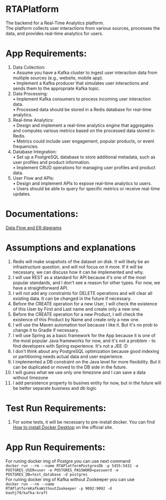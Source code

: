 # RTAPlatform
The backend for a Real-Time Analytics platform.<br/>
The platform collects user interactions from various sources, processes the data, and provides real-time analytics for users.</br>

# App Requirements:
1. Data Collection:</br>
• Assume you have a Kafka cluster to ingest user interaction data from multiple
sources (e.g., website, mobile app).</br>
• Implement a Kafka producer that simulates user interactions and sends them to
the appropriate Kafka topic.</br>
2. Data Processing:</br>
• Implement Kafka consumers to process incoming user interaction data.</br>
• Processed data should be stored in a Redis database for real-time analytics.</br>
3. Real-time Analytics:</br>
• Design and implement a real-time analytics engine that aggregates and
computes various metrics based on the processed data stored in Redis.</br>
• Metrics could include user engagement, popular products, or event
frequencies.</br>
4. Database Integration:</br>
• Set up a PostgreSQL database to store additional metadata, such as user profiles
and product information.</br>
• Implement CRUD operations for managing user profiles and product data.</br>
5. User Flow and APIs:</br>
• Design and implement APIs to expose real-time analytics to users.</br>
• Users should be able to query for specific metrics or receive real-time updates.</br>

# Documentations:
[Data Flow and ER diagrams](https://lucid.app/lucidchart/68c820c6-1d15-41d1-8175-470b36cdefe0/edit?viewport_loc=-324%2C-22%2C3304%2C1559%2C0_0&invitationId=inv_a20b2be9-e6ee-4ddb-ac7f-4a5d4b671769)</br>

# Assumptions and explanations 
1. Redis will make snapshots of the dataset on disk. It will likely be an infrastructure question, and will not focus on it more. If it will be necessary, we can discuss how it can be implemented and why.</br>
2. I will use REST as a standard for API because it's one of the most popular standards, and I don't see a reason for other types. For now, we have a straightforward API.
3. I will not add any constraints for DELETE operations and will clear all existing data. It can be changed in the future if necessary.
4. Before the CREATE operation for a new User, I will check the existence of this User by First and Last name and create only a new one.
5. Before the CREATE operation for a new Product, I will check the existence of this Product by Name and create only a new one.
6. I will use the Maven automation tool because I like it. But it's no prob to change it to Gradle if necessary.
7. I will use Spring as a basic framework for the App because it is one of the most popular Java frameworks for now, and it's not a problem - to find developers with Spring experience. It's not a JEE :D
8. I don't think about any PostgreSQL optimization because good indexing or partitioning needs actual data and user experience.
9. I implemented a DB constraint on the Java level for more flexibility. But it can be duplicated or moved to the DB side in the future.
10. I will guess what we use only one timezone and I can save a data without timezone
11. I add persistence property to busines entity for now, but in the future will be better separate business and db logic 

# Test Run Requirements:
1. For some tests, it will be necessary to pre-install docker. You can find [How to install Docker Desktop](https://docs.docker.com/desktop/install/mac-install/) on the official site.  

# App Run Requirements:
For runing docker img of Postgre you can use next command <br>
<code>docker run --rm --name RTAPlatformPostgresDb -p 5455:5432 -e POSTGRES_USER=user -e POSTGRES_PASSWORD=password -e POSTGRES_DB=test_database -d postgres</code><br>
For runing docker img of Kafka without Zookeeper you can use <br>
<code>docker run --rm --name RTAPlatformKafkaWithoutZookeeper  -p 9092:9092 -d bashj79/kafka-kraft</code><br>